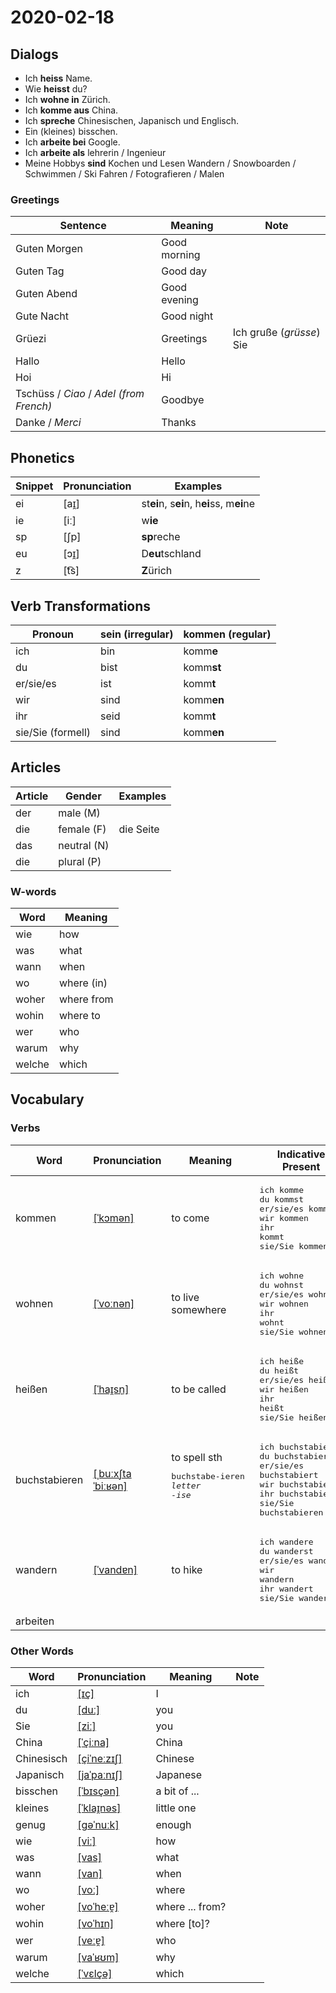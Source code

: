 # 2020-02-18

## Dialogs

- Ich **heiss** Name.
- Wie **heisst** du?
- Ich **wohne in** Zürich.
- Ich **komme aus** China.
- Ich **spreche** Chinesischen, Japanisch und Englisch.
- Ein (kleines) bisschen.
- Ich **arbeite bei** Google.
- Ich **arbeite als** lehrerin / Ingenieur
- Meine Hobbys **sind** Kochen und Lesen
  Wandern / Snowboarden / Schwimmen / Ski Fahren / Fotografieren / Malen

### Greetings

| Sentence                                | Meaning      | Note                     |
| --------------------------------------- | ------------ | ------------------------ |
| Guten Morgen                            | Good morning |                          |
| Guten Tag                               | Good day     |                          |
| Guten Abend                             | Good evening |                          |
| Gute Nacht                              | Good night   |                          |
| Grüezi                                  | Greetings    | Ich gruße (*grüsse*) Sie |
| Hallo                                   | Hello        |                          |
| Hoi                                     | Hi           |                          |
| Tschüss / *Ciao* / *Adel (from French)* | Goodbye      |                          |
| Danke / *Merci*                         | Thanks       |                          |

## Phonetics

| Snippet | Pronunciation | Examples                                  |
| ------- | ------------- | ----------------------------------------- |
| ei      | [aɪ̯]          | st**ei**n, s**ei**n, h**ei**ss, m**ei**ne |
| ie      | [iː]          | w**ie**                                   |
| sp      | [ʃp]          | **sp**reche                               |
| eu      | [ɔɪ̯]          | D**eu**tschland                           |
| z       | [t͡s]          | **Z**ürich                                |

## Verb Transformations

| Pronoun           | sein (irregular) | komm**en** (regular) |
| ----------------- | ---------------- | -------------------- |
| ich               | bin              | komm**e**            |
| du                | bist             | komm**st**           |
| er/sie/es         | ist              | komm**t**            |
| wir               | sind             | komm**en**           |
| ihr               | seid             | komm**t**            |
| sie/Sie (formell) | sind             | komm**en**           |

## Articles

| Article | Gender      | Examples  |
| ------- | ----------- | --------- |
| der     | male (M)    |           |
| die     | female (F)  | die Seite |
| das     | neutral (N) |           |
| die     | plural (P)  |           |

### W-words

| Word   | Meaning    |
| ------ | ---------- |
| wie    | how        |
| was    | what       |
| wann   | when       |
| wo     | where (in) |
| woher  | where from |
| wohin  | where to   |
| wer    | who        |
| warum  | why        |
| welche | which      |

## Vocabulary

### Verbs

| Word          | Pronunciation                                                | Meaning                                                      | Indicative Present                                           |
| ------------- | ------------------------------------------------------------ | ------------------------------------------------------------ | ------------------------------------------------------------ |
| kommen        | [[ˈkɔmən]](https://cdn.duden.de/_media_/audio/ID4111331_23791721.mp3) | to come                                                      | <pre>ich       komme<br>du        kommst<br>er/sie/es kommt<br>wir       kommen<br>ihr       kommt<br>sie/Sie   kommen</pre> |
| wohnen        | [[ˈvoːnən]](https://cdn.duden.de/_media_/audio/ID4112024_161392289.mp3) | to live somewhere                                            | <pre>ich       wohne<br>du        wohnst<br>er/sie/es wohnt<br>wir       wohnen<br>ihr       wohnt<br>sie/Sie   wohnen</pre> |
| heißen        | [[ˈhaɪ̯sn̩]](https://cdn.duden.de/_media_/audio/ID4111695_403590219.mp3) | to be called                                                 | <pre>ich       heiße<br>du        heißt<br>er/sie/es heißt<br>wir       heißen<br>ihr       heißt<br>sie/Sie   heißen</pre> |
| buchstabieren | [[ˌbuːxʃtaˈbiːʁən]](https://cdn.duden.de/_media_/audio/ID4117528_477073355.mp3) | to spell sth <br><pre>buchstabe-ieren <br>*letter   -ise*</pre> | <pre>ich       buchstabiere<br>du        buchstabierst<br>er/sie/es buchstabiert<br>wir       buchstabieren<br>ihr       buchstabiert<br>sie/Sie   buchstabieren</pre> |
| wandern       | [[ˈvandɐn]](https://cdn.duden.de/_media_/audio/ID4116349_457041469.mp3) | to hike                                                      | <pre>ich       wandere<br>du        wanderst<br>er/sie/es wandert<br>wir       wandern<br>ihr       wandert<br>sie/Sie   wandern</pre> |
| arbeiten      |                                                              |                                                              |                                                              |

### Other Words

| Word       | Pronunciation                                                | Meaning         | Note |
| ---------- | ------------------------------------------------------------ | --------------- | ---- |
| ich        | [[ɪç]](https://cdn.duden.de/_media_/audio/ID4110789_408990785.mp3) | I               |      |
| du         | [[duː]](https://cdn.duden.de/_media_/audio/ID4106667_72990169.mp3) | you             |      |
| Sie        | [[ziː]](https://cdn.duden.de/_media_/audio/ID4113817_416400962.mp3) | you             |      |
| China      | [[ˈçiːna]](https://cdn.duden.de/_media_/audio/ID4116832_166090562.mp3) | China           |      |
| Chinesisch | [[çiˈneːzɪʃ]](https://cdn.duden.de/_media_/audio/ID4112636_274046959.mp3) | Chinese         |      |
| Japanisch  | [[jaˈpaːnɪʃ]](https://upload.wikimedia.org/wikipedia/commons/a/a0/De-Japanisch.ogg) | Japanese        |      |
| bisschen   | [[ˈbɪsçən]](https://cdn.duden.de/_media_/audio/ID4117202_406183566.mp3) | a bit of ...    |      |
| kleines    | [[ˈklaɪ̯nəs]](https://upload.wikimedia.org/wikipedia/commons/a/ad/De-kleines.ogg) | little one      |      |
| genug      | [[ɡəˈnuːk]](https://cdn.duden.de/_media_/audio/ID4111600_233821106.mp3) | enough          |      |
| wie        | [[viː]](https://cdn.duden.de/_media_/audio/ID4112247_188871001.mp3) | how             |      |
| was        | [[vas]](https://cdn.duden.de/_media_/audio/ID4108087_169239916.mp3) | what            |      |
| wann       | [[van]](https://cdn.duden.de/_media_/audio/ID4115453_516012268.mp3) | when            |      |
| wo         | [[voː]](https://cdn.duden.de/_media_/audio/ID4112236_189466343.mp3) | where           |      |
| woher      | [[voˈheːɐ̯]](https://cdn.duden.de/_media_/audio/ID4117105_326491312.mp3) | where ... from? |      |
| wohin      | [[voˈhɪn]](https://cdn.duden.de/_media_/audio/ID4114255_374151900.mp3) | where [to]?     |      |
| wer        | [[veːɐ̯]](https://cdn.duden.de/_media_/audio/ID4108115_534510387.mp3) | who             |      |
| warum      | [[vaˈʁʊm]](https://cdn.duden.de/_media_/audio/ID4115043_119637869.mp3) | why             |      |
| welche     | [[ˈvɛlçə]](https://upload.wikimedia.org/wikipedia/commons/4/4b/De-welche.ogg) | which           |      |
